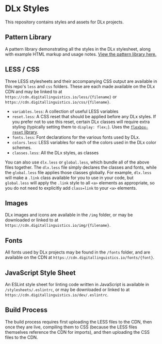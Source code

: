# DLx Styles
This repository contains styles and assets for DLx projects.

## Pattern Library
A pattern library demonstrating all the styles in the DLx stylesheet, along with example HTML markup and usage notes. [View the pattern library here.][1]

## LESS / CSS
Three LESS stylesheets and their accompanying CSS output are available in this repo's `less` and `css` folders. These are each made available on the DLx CDN and may be linked to at `https://cdn.digitallinguistics.io/less/{filename}` or `https://cdn.digitallinguistics.io/css/{filename}`.

- `variables.less`: A collection of useful LESS variables
- `reset.less`:     A CSS reset that should be applied before any DLx styles. If you prefer not to use this reset, certain DLx classes will require extra styling (typically setting them to `display: flex;`). Uses the [`flexbox-reset` library][2].
- `fonts.less`:     Font declarations for the various fonts used by DLx.
- `colors.less`:    LESS variables for each of the colors used in the DLx color schemes.
- `classes.less`:   All the DLx styles, as classes

You can also use `dlx.less` or `global.less`, which bundle all of the above files together. The `dlx.less` file simply declares the classes and fonts, while the `global.less` file applies those classes globally. For example, `dlx.less` will make a `.link` class available for you to use in your code, but `global.less` will apply the `.link` style to all `<a>` elements as appropriate, so you do not need to explicitly add `class=link` to your `<a>` elements.

## Images
DLx images and icons are available in the `/img` folder, or may be downloaded or linked to at `https://cdn.digitallinguistics.io/img/{filename}`.

## Fonts
All fonts used by DLx projects may be found in the `/fonts` folder, and are available on the CDN at `https://cdn.digitallinguistics.io/fonts/{font}`.

## JavaScript Style Sheet
An ESLint style sheet for linting code written in JavaScript is available in `/stylesheets/.eslintrc`, or may be downloaded or linked to at `https://cdn.digitallinguistics.io/dev/.eslintrc`.

## Build Process
The build process requires first uploading the LESS files to the CDN, then once they are live, compiling them to CSS (because the LESS files themselves reference the CDN for imports), and then uploading the CSS files to the CDN.

[1]: https://styles.digitallinguistics.io/
[2]: https://yarnpkg.com/en/package/flexbox-reset
